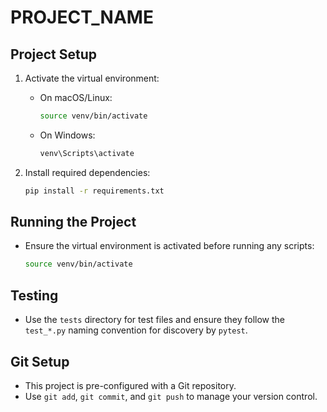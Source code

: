 # PROJECT_NAME

## Project Setup

1. Activate the virtual environment:
   - On macOS/Linux:
     ```bash
     source venv/bin/activate
     ```
   - On Windows:
     ```cmd
     venv\Scripts\activate
     ```

2. Install required dependencies:
   ```bash
   pip install -r requirements.txt
   ```

## Running the Project

- Ensure the virtual environment is activated before running any scripts:
  ```bash
  source venv/bin/activate
  ```

## Testing

- Use the `tests` directory for test files and ensure they follow the `test_*.py` naming convention for discovery by `pytest`.

## Git Setup

- This project is pre-configured with a Git repository.
- Use `git add`, `git commit`, and `git push` to manage your version control.